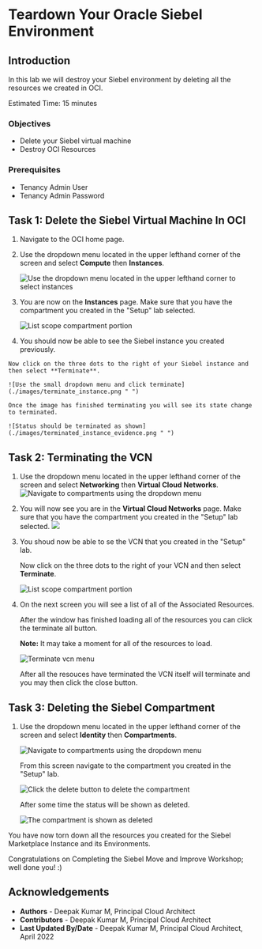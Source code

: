 # Teardown Your Oracle Siebel Environment

## Introduction
In this lab we will destroy your Siebel environment by deleting all the resources we created in OCI.

Estimated Time: 15 minutes


### Objectives
* Delete your Siebel virtual machine
* Destroy OCI Resources

### Prerequisites
* Tenancy Admin User
* Tenancy Admin Password

## Task 1: Delete the Siebel Virtual Machine In OCI

1. Navigate to the OCI home page.

2. Use the dropdown menu located in the upper lefthand corner of the screen and select **Compute** then **Instances**.

    ![Use the dropdown menu located in the upper lefthand corner to select instances](./images/dropdown_compute_instance.png " ")

3. You are now on the **Instances** page. Make sure that you have the compartment you created in the "Setup" lab selected.

    ![List scope compartment portion](./images/correct_compartment.png " ")

4.   You should now be able to see the Siebel instance you created previously.

    Now click on the three dots to the right of your Siebel instance and then select **Terminate**.

    ![Use the small dropdown menu and click terminate](./images/terminate_instance.png " ")

    Once the image has finished terminating you will see its state change to terminated.

    ![Status should be terminated as shown](./images/terminated_instance_evidence.png " ")

## Task 2: Terminating the VCN

1. Use the dropdown menu located in the upper lefthand corner of the screen and select **Networking** then **Virtual Cloud Networks**.
    ![Navigate to compartments using the dropdown menu](./images/dropdown_networking_vcn.png " ")

2. You will now see you are in the **Virtual Cloud Networks** page. Make sure that you have the compartment you created in the "Setup" lab selected.
    ![](./images/correct_compartment.png " ")

3. You shoud now be able to se the VCN that you created in the "Setup" lab.

    Now click on the three dots to the right of your VCN and then select **Terminate**.

    ![List scope compartment portion](./images/siebelVCN.png " ")

4. On the next screen you will see a list of all of the Associated Resources.

    After the window has finished loading all of the resources you can click the terminate all button.

    **Note:** It may take a moment for all of the resources to load.

    ![Terminate vcn menu](./images/terminate_confirm.png " ")

    After all the resouces have terminated the VCN itself will terminate and you may then click the close button.

## Task 3: Deleting the Siebel Compartment

1.  Use the dropdown menu located in the upper lefthand corner of the screen and select **Identity** then **Compartments**.

    ![Navigate to compartments using the dropdown menu](./images/dropdown_compartment.png " ")

    From this screen navigate to the compartment you created in the "Setup" lab.

    ![Click the delete button to delete the compartment](./images/delete_compartment.png " ")

    After some time the status will be shown as deleted.

    ![The compartment is shown as deleted](./images/deleted_compartment.png " ")

You have now torn down all the resources you created for the Siebel Marketplace Instance and its Environments.

Congratulations on Completing the Siebel Move and Improve Workshop; well done you! :)


## Acknowledgements
* **Authors** - Deepak Kumar M, Principal Cloud Architect
* **Contributors** - Deepak Kumar M, Principal Cloud Architect
* **Last Updated By/Date** - Deepak Kumar M, Principal Cloud Architect, April 2022


